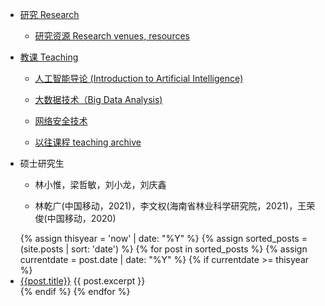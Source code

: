 * [研究 Research](/research)
  * [研究资源 Research venues, resources](/research/venues.html)
* [教课 Teaching](/teaching)
  * [人工智能导论 (Introduction to Artificial Intelligence)](/teaching/AI)
  * [大数据技术（Big Data Analysis)](/teaching/big-data)
  * [网络安全技术](/teaching/network-security)

  * [以往课程 teaching archive](/teaching)
  
* 硕士研究生
  * 林小惟，梁哲敏，刘小龙，刘庆鑫
  
  * 林乾广(中国移动，2021)，李文权(海南省林业科学研究院，2021)，王荣俊(中国移动，2020)


<ul>
<!--**新消息**: -->
  {% assign thisyear = 'now' | date: "%Y" %}
  {% assign sorted_posts = (site.posts | sort: 'date') %}
  {% for post in sorted_posts %}
  {% assign currentdate = post.date | date: "%Y" %}
  {% if currentdate >= thisyear %}
  <li>
    <a href="{{ post.url }}">{{post.title}}</a>
    {{ post.excerpt }}
  </li>
  {% endif %}
  {% endfor %}
</ul>

